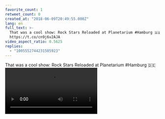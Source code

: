 ```yaml
---
favorite_count: 1
retweet_count: 0
created_at: "2018-06-09T20:49:55.000Z"
lang: en
full_text: >-
  That was a cool show: Rock Stars Reloaded at Planetarium #Hamburg 🇩🇪
  https://t.co/cn9j6v2AJA
video_aspect_ratio: 0.5625
replies:
  - "1005552744231505923"
---
```


That was a cool show: Rock Stars Reloaded at Planetarium #Hamburg 🇩🇪
![Embedded Video](https://twitter-media-coderbyheart.s3.eu-north-1.amazonaws.com/1005552596545916928-8zDPkVHrqvOdTty2.mp4)
